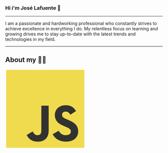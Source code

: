 ### Hi i'm José Lafuente 👋

<!--
**LafuenteColoradoJose/LafuenteColoradoJose** is a ✨ _special_ ✨ repository because its `README.md` (this file) appears on your GitHub profile.

Here are some ideas to get you started:

- 🔭 I’m currently working on ...
- 🌱 I’m currently learning ...
- 👯 I’m looking to collaborate on ...
- 🤔 I’m looking for help with ...
- 💬 Ask me about ...
- 📫 How to reach me: ...
- 😄 Pronouns: ...
- ⚡ Fun fact: ...
-->

___


I am a passionate and hardworking professional who constantly strives to achieve excellence in everything I do. My relentless focus on learning and growing drives me to stay up-to-date with the latest trends and technologies in my field.

___ 

## About my :man_technologist:
![Javascript](https://github.com/devicons/devicon/blob/master/icons/javascript/javascript-original.svg)




